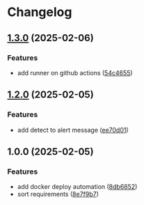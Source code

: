 # Changelog

## [1.3.0](https://github.com/wulukewu/mcl-sign-in-system/compare/v1.2.0...v1.3.0) (2025-02-06)


### Features

* add runner on github actions ([54c4655](https://github.com/wulukewu/mcl-sign-in-system/commit/54c4655a2ebdf2c7f1e32516c4923ae282d5d83f))

## [1.2.0](https://github.com/wulukewu/mcl-sign-in-system/compare/v1.1.0...v1.2.0) (2025-02-05)


### Features

* add detect to alert message ([ee70d01](https://github.com/wulukewu/mcl-sign-in-system/commit/ee70d014a510f186e0eb417bb552cb0d015910a4))

## 1.0.0 (2025-02-05)


### Features

* add docker deploy automation ([8db6852](https://github.com/wulukewu/mcl-sign-in-system/commit/8db68528ffa06964ada5d406feac24c5ef1fc6f6))
* sort requirements ([8e7f9b7](https://github.com/wulukewu/mcl-sign-in-system/commit/8e7f9b7279e415dac85e1ddca452c4ac064a8877))
